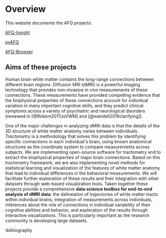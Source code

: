 # Overview

This website documents the AFQ projects:

[AFQ-Insight](https://github.com/richford/AFQ-Insight)

[pyAFQ](https://yeatmanlab.github.io/pyAFQ/)

[AFQ-Browser](https://yeatmanlab.github.io/AFQ-Browser/)


## Aims of these projects

Human brain white matter contains the long-range connections between different
brain regions. Diffusion MRI (dMRI) is a powerful imaging technology that
provides non-invasive *in vivo* measurements of these connections. These
measurements have provided compelling evidence that the biophysical properties
of these connections account for individual variation in many important
cognitive skills, and they predict clinical symptoms across a variety of
psychiatric and neurological disorders (reviewed in [@Rokem2017JoVWM] and [@wandell2016clarifying]).

One of the major challenges in analyzing dMRI data is that the details of the 3D
structure of white matter anatomy varies between individuals. *Tractometry* is a
methodology that solves this problem by identifying specific connections in each
individual's brain, using known anatomical structures as the coordinate system
to compare measurements across subjects. We are implementing open-source
software for tractometry and to extract the biophysical properties of major
brain connections. Based on this tractometry framework, we are also implementing
novel methods for statistical learning and visualization of the features of
white matter anatomy that lead to individual differences in the behavioral
measurements. We will facilitate further exploration of these results and their
integration with other datasets through web-based visualization tools. Taken
together these projects provide a comprehensive
**data science toolbox for end-to-end analysis of dMRI data**: the delineation
of trajectories of white matter tracts within individual brains, integration of
measurements across individuals, inferences about the role of connections in
individual variability of their cognitive abilities and behavior, and
exploration of the results through interactive visualizations. This is
particularly important as the research community is developing large datasets.



\bibliography